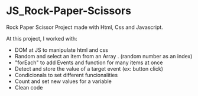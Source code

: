 # JS_Rock-Paper-Scissors
Rock Paper Scissor Project made with Html, Css and Javascript.   

At this project, I worked with:
- DOM at JS to manipulate html and css
- Random and select an item from an Array . (random number as an index)
- "forEach" to add Events and function for many items at once
- Detect and store the value of a target event (ex: button click)
- Condicionals to set different funcionalities
- Count and set new values for a variable
- Clean code
